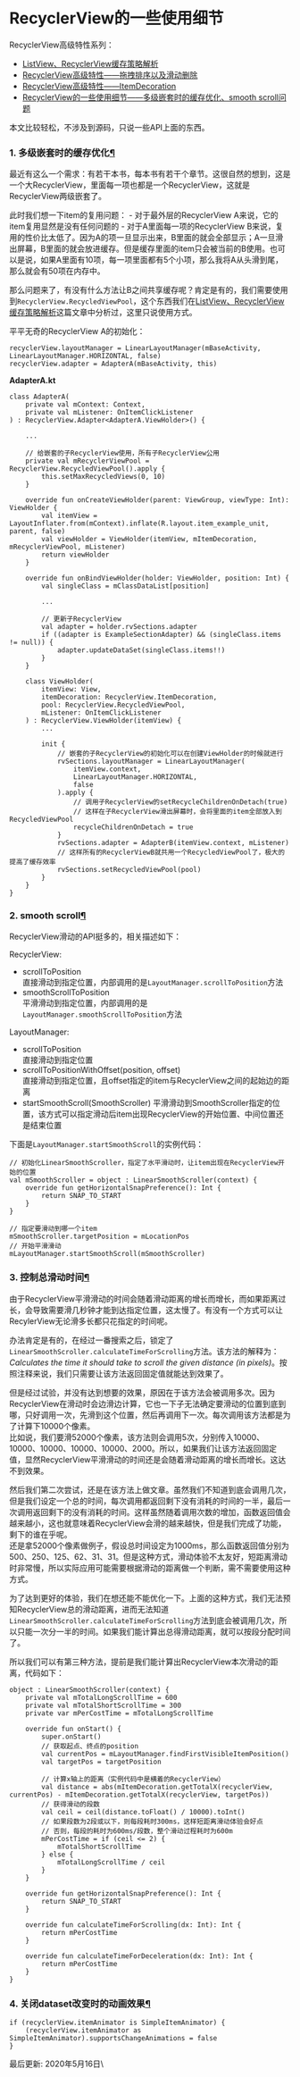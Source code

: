 # RecyclerView的一些使用细节

RecyclerView高级特性系列：

* [ListView、RecyclerView缓存策略解析](https://blog.yorek.xyz/android/other/recyclerview-cache/)
* [RecyclerView高级特性——拖拽排序以及滑动删除](https://blog.yorek.xyz/android/other/RecyclerView-Sort\&Delete/)
* [RecyclerView高级特性——ItemDecoration](https://blog.yorek.xyz/android/other/recyclerview-item-docoration/)
* [RecyclerView的一些使用细节——多级嵌套时的缓存优化、smooth scroll问题](https://blog.yorek.xyz/android/other/recyclerview-others/)

本文比较轻松，不涉及到源码，只说一些API上面的东西。

### 1. 多级嵌套时的缓存优化[¶](https://blog.yorek.xyz/android/other/recyclerview-others/#1) <a href="#1" id="1"></a>

最近有这么一个需求：有若干本书，每本书有若干个章节。这很自然的想到，这是一个大RecyclerView，里面每一项也都是一个RecyclerView，这就是RecyclerView两级嵌套了。

此时我们想一下item的复用问题： - 对于最外层的RecyclerView A来说，它的item复用显然是没有任何问题的 - 对于A里面每一项的RecyclerView B来说，复用的性价比太低了。因为A的项一旦显示出来，B里面的就会全部显示；A一旦滑出屏幕，B里面的就会放进缓存。但是缓存里面的item只会被当前的B使用。也可以是说，如果A里面有10项，每一项里面都有5个小项，那么我将A从头滑到尾，那么就会有50项在内存中。

那么问题来了，有没有什么方法让B之间共享缓存呢？肯定是有的，我们需要使用到`RecyclerView.RecycledViewPool`，这个东西我们在[ListView、RecyclerView缓存策略解析](https://blog.yorek.xyz/android/other/recyclerview-cache/)这篇文章中分析过，这里只说使用方式。

平平无奇的RecyclerView A的初始化：

```
recyclerView.layoutManager = LinearLayoutManager(mBaseActivity, LinearLayoutManager.HORIZONTAL, false)
recyclerView.adapter = AdapterA(mBaseActivity, this)
```

**AdapterA.kt**

```
class AdapterA(
    private val mContext: Context,
    private val mListener: OnItemClickListener
) : RecyclerView.Adapter<AdapterA.ViewHolder>() {

    ...

    // 给嵌套的子RecyclerView使用，所有子RecyclerView公用
    private val mRecyclerViewPool = RecyclerView.RecycledViewPool().apply {
        this.setMaxRecycledViews(0, 10)
    }

    override fun onCreateViewHolder(parent: ViewGroup, viewType: Int): ViewHolder {
        val itemView = LayoutInflater.from(mContext).inflate(R.layout.item_example_unit, parent, false)
        val viewHolder = ViewHolder(itemView, mItemDecoration, mRecyclerViewPool, mListener)
        return viewHolder
    }

    override fun onBindViewHolder(holder: ViewHolder, position: Int) {
        val singleClass = mClassDataList[position]

        ...

        // 更新子RecyclerView
        val adapter = holder.rvSections.adapter
        if ((adapter is ExampleSectionAdapter) && (singleClass.items != null)) {
            adapter.updateDataSet(singleClass.items!!)
        }
    }

    class ViewHolder(
        itemView: View,
        itemDecoration: RecyclerView.ItemDecoration,
        pool: RecyclerView.RecycledViewPool,
        mListener: OnItemClickListener
    ) : RecyclerView.ViewHolder(itemView) {
        ...

        init {
            // 嵌套的子RecyclerView的初始化可以在创建ViewHolder的时候就进行
            rvSections.layoutManager = LinearLayoutManager(
                itemView.context,
                LinearLayoutManager.HORIZONTAL,
                false
            ).apply {
                // 调用子RecyclerView的setRecycleChildrenOnDetach(true)
                // 这样在子RecyclerView滑出屏幕时，会将里面的item全部放入到RecycledViewPool
                recycleChildrenOnDetach = true
            }
            rvSections.adapter = AdapterB(itemView.context, mListener)
            // 这样所有的RecyclerViewB就共用一个RecycledViewPool了，极大的提高了缓存效率
            rvSections.setRecycledViewPool(pool)
        }
    }
}
```

### 2. smooth scroll[¶](https://blog.yorek.xyz/android/other/recyclerview-others/#2-smooth-scroll) <a href="#2-smooth-scroll" id="2-smooth-scroll"></a>

RecyclerView滑动的API挺多的，相关描述如下：

RecyclerView:

* scrollToPosition\
  直接滑动到指定位置，内部调用的是`LayoutManager.scrollToPosition`方法
* smoothScrollToPosition\
  平滑滑动到指定位置，内部调用的是`LayoutManager.smoothScrollToPosition`方法

LayoutManager:

* scrollToPosition\
  直接滑动到指定位置
* scrollToPositionWithOffset(position, offset)\
  直接滑动到指定位置，且offset指定的item与RecyclerView之间的起始边的距离
* startSmoothScroll(SmoothScroller) 平滑滑动到SmoothScroller指定的位置，该方式可以指定滑动后item出现RecyclerView的开始位置、中间位置还是结束位置

下面是`LayoutManager.startSmoothScroll`的实例代码：

```
// 初始化LinearSmoothScroller，指定了水平滑动时，让item出现在RecyclerView开始的位置
val mSmoothScroller = object : LinearSmoothScroller(context) {
    override fun getHorizontalSnapPreference(): Int {
        return SNAP_TO_START
    }
}

// 指定要滑动到哪一个item
mSmoothScroller.targetPosition = mLocationPos
// 开始平滑滑动
mLayoutManager.startSmoothScroll(mSmoothScroller)
```

### 3. 控制总滑动时间[¶](https://blog.yorek.xyz/android/other/recyclerview-others/#3) <a href="#3" id="3"></a>

由于RecyclerView平滑滑动的时间会随着滑动距离的增长而增长，而如果距离过长，会导致需要滑几秒钟才能到达指定位置，这太慢了。有没有一个方式可以让RecylerView无论滑多长都只花指定的时间呢。

办法肯定是有的，在经过一番搜索之后，锁定了`LinearSmoothScroller.calculateTimeForScrolling`方法。该方法的解释为： _Calculates the time it should take to scroll the given distance (in pixels)_。按照注释来说，我们只需要让该方法返回固定值就能达到效果了。

但是经过试验，并没有达到想要的效果，原因在于该方法会被调用多次。因为RecyclerView在滑动时会边滑边计算，它也一下子无法确定要滑动的位置到底到哪，只好调用一次，先滑到这个位置，然后再调用下一次。每次调用该方法都是为了计算下10000个像素。\
比如说，我们要滑52000个像素，该方法则会调用5次，分别传入10000、10000、10000、10000、10000、2000。所以，如果我们让该方法返回固定值，显然RecyclerView平滑滑动的时间还是会随着滑动距离的增长而增长。这达不到效果。

然后我们第二次尝试，还是在该方法上做文章。虽然我们不知道到底会调用几次，但是我们设定一个总的时间，每次调用都返回剩下没有消耗的时间的一半，最后一次调用返回剩下的没有消耗的时间。这样虽然随着调用次数的增加，函数返回值会越来越小，这也就意味着RecyclerView会滑的越来越快，但是我们完成了功能，剩下的谁在乎呢。\
还是拿52000个像素做例子，假设总时间设定为1000ms，那么函数返回值分别为500、250、125、62、31、31。但是这种方式，滑动体验不太友好，短距离滑动时非常慢，所以实际应用可能需要根据滑动的距离做一个判断，需不需要使用这种方式。

为了达到更好的体验，我们在想还能不能优化一下。上面的这种方式，我们无法预知RecyclerView总的滑动距离，进而无法知道`LinearSmoothScroller.calculateTimeForScrolling`方法到底会被调用几次，所以只能一次分一半的时间。如果我们能计算出总得滑动距离，就可以按段分配时间了。

所以我们可以有第三种方法，提前是我们能计算出RecyclerView本次滑动的距离，代码如下：

```
object : LinearSmoothScroller(context) {
    private val mTotalLongScrollTime = 600
    private val mTotalShortScrollTime = 300
    private var mPerCostTime = mTotalLongScrollTime

    override fun onStart() {
        super.onStart()
        // 获取起点、终点的position
        val currentPos = mLayoutManager.findFirstVisibleItemPosition()
        val targetPos = targetPosition

        // 计算x轴上的距离（实例代码中是横着的RecyclerView）
        val distance = abs(mItemDecoration.getTotalX(recyclerView, currentPos) - mItemDecoration.getTotalX(recyclerView, targetPos))
        // 获得滑动的段数
        val ceil = ceil(distance.toFloat() / 10000).toInt()
        // 如果段数为2段或以下，则每段耗时300ms，这样短距离滑动体验会好点
        // 否则，每段的耗时为600ms/段数，整个滑动过程耗时为600m
        mPerCostTime = if (ceil <= 2) {
            mTotalShortScrollTime
        } else {
            mTotalLongScrollTime / ceil
        }
    }

    override fun getHorizontalSnapPreference(): Int {
        return SNAP_TO_START
    }

    override fun calculateTimeForScrolling(dx: Int): Int {
        return mPerCostTime
    }

    override fun calculateTimeForDeceleration(dx: Int): Int {
        return mPerCostTime
    }
}
```

### 4. 关闭dataset改变时的动画效果[¶](https://blog.yorek.xyz/android/other/recyclerview-others/#4-dataset) <a href="#4-dataset" id="4-dataset"></a>

```
if (recyclerView.itemAnimator is SimpleItemAnimator) {
    (recyclerView.itemAnimator as SimpleItemAnimator).supportsChangeAnimations = false
}
```

最后更新: 2020年5月16日\
